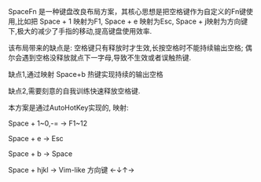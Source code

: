 SpaceFn 是一种键盘改良布局方案，其核心思想是把空格键作为自定义的Fn键使用,比如把 Space + 1 映射为F1, Space + e 映射为Esc, Space + j映射为方向键下,极大的减少了手指的移动,提高键盘使用效率.

该布局带来的缺点是: 空格键只有释放时才生效,长按空格时不能持续输出空格; 偶尔会遇到空格没释放就点下一字母,导致不生效或者误触热键.

缺点1,通过映射 Space+b 热键实现持续的输出空格

缺点2,需要刻意的自我训练快速释放空格键.

本方案是通过AutoHotKey实现的, 
映射:

Space + 1~0,\-= \-> F1~12

Space + e -> Esc

Space + b -> Space

Space + hjkl -> Vim-like 方向键 ←↓↑→